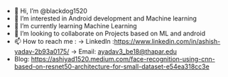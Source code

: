 - 👋 Hi, I’m @blackdog1520
- 👀 I’m interested in Android development and Machine learning
- 🌱 I’m currently learning Machine Learning
- 💞️ I’m looking to collaborate on Projects based on ML and android 
- 📫 How to reach me :
          -> LinkedIn :https://www.linkedin.com/in/ashish-yadav-2b93a0175/
          -> Email: ayadav3_be18@thapar.edu
- Blog: https://ashiyad1520.medium.com/face-recognition-using-cnn-based-on-resnet50-architecture-for-small-dataset-e54ea318cc3e          

<!---
blackdog1520/blackdog1520 is a ✨ special ✨ repository because its `README.md` (this file) appears on your GitHub profile.
You can click the Preview link to take a look at your changes.
--->
